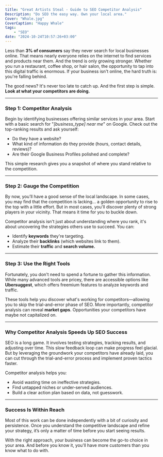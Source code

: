 ```yaml
---
title: "Great Artists Steal - Guide to SEO Competitor Analysis"
Description: "Do SEO the easy way. Own your local area."
Cover: "Whale.jpg"
CoverCaption: "Happy Whale"
tags:
    - "SEO"
date: "2024-10-24T10:57:26+03:00"
--- 
```

Less than **3% of consumers** say they never search for local businesses online. That means nearly everyone relies on the internet to find services and products near them. And the trend is only growing stronger. Whether you run a restaurant, coffee shop, or hair salon, the opportunity to tap into this digital traffic is enormous. If your business isn't online, the hard truth is: you're falling behind.  

The good news? It's never too late to catch up. And the first step is simple. **Look at what your competitors are doing.**  

---

### **Step 1: Competitor Analysis**  

Begin by identifying businesses offering similar services in your area. Start with a basic search for "*[business_type] near me*" on Google. Check out the top-ranking results and ask yourself:  
- Do they have a website?  
- What kind of information do they provide (hours, contact details, reviews)?  
- Are their Google Business Profiles polished and complete?  

This simple research gives you a snapshot of where you stand relative to the competition.  

---

### **Step 2: Gauge the Competition**  

By now, you’ll have a good sense of the local landscape. In some cases, you may find that the competition is lacking... a golden opportunity to rise to the top with a little effort. But in most cases, you'll discover plenty of strong players in your vicinity. That means it time for you to buckle down.  

Competitor analysis isn't just about understanding where you rank, it's about uncovering the strategies others use to succeed. You can:  
- Identify **keywords** they're targeting.  
- Analyze their **backlinks** (which websites link to them).  
- Estimate their **traffic** and **search volume.**  

---

### **Step 3: Use the Right Tools**  

Fortunately, you don't need to spend a fortune to gather this information. While many advanced tools are pricey, there are accessible options like **Ubersuggest**, which offers freemium features to analyze keywords and traffic.  

These tools help you discover what's working for competitors—allowing you to skip the trial-and-error phase of SEO. More importantly, competitor analysis can reveal **market gaps**. Opportunities your competitors have maybe not capitalized on.  

---

### **Why Competitor Analysis Speeds Up SEO Success**  

SEO is a long game. It involves testing strategies, tracking results, and adjusting over time. This slow feedback loop can make progress feel glacial. But by leveraging the groundwork your competitors have already laid, you can cut through the trial-and-error process and implement proven tactics faster.  

Competitor analysis helps you:  
- Avoid wasting time on ineffective strategies.  
- Find untapped niches or under-served audiences.  
- Build a clear action plan based on data, not guesswork.  

---

### **Success Is Within Reach**  

Most of this work can be done independently with a bit of curiosity and persistence. Once you understand the competitive landscape and refine your strategy, it’s only a matter of time before you start seeing results.  

With the right approach, your business can become the go-to choice in your area. And before you know it, you'll have more customers than you know what to do with.